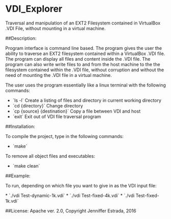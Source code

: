 # VDI_Explorer 
<p>Traversal and manipulation of an EXT2 Filesystem contained in VirtualBox .VDI File, without mounting in a virtual machine.</p>

##Description:
<p>Program interface is command line based. The program gives the user the ability to traverse an EXT2 filesystem contained within a VirtualBox .VDI file. The program can display all files and content inside the .VDI file. The program can also write write files to and from the host machine to the the filesystem contained within the .VDI file, without corruption and without the need of mounting the .VDI file in a virtual machine. </p>

<p>The user uses the program essentially like a linux terminal with the following commands:</p>
<ul>
  <li>`ls -l`  Create a listing of files and directory in current working directory</li>
  <li>`cd {directory}` Change directory</li>
  <li>`cp {source} {destination}` Copy a file between VDI and host</li>
  <li>`exit` Exit out of VDI file traversal program</li>
</ul>

##Installation:
<p>To compile the project, type in the following commands: </p>
<ul>
  <li>`make`</li>
</ul>

<p>To remove all object files and executables:</p>
<ul>
  <li>`make clean`</li>
</ul>

##Example:
<p>To run, depending on which file you want to give in as the VDI input file:</p>
  * `./vdi Test-dynamic-1k.vdi`</li>
  * `./vdi Test-fixed-4k.vdi`</li>
  * `./vdi Test-fixed-1k.vdi`</li>


##License: 
Apache ver. 2.0, Copyright Jenniffer Estrada, 2016
